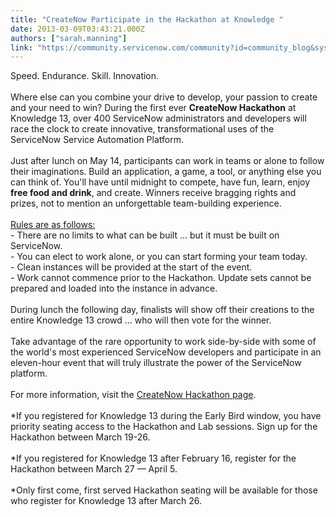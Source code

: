 ```yaml
---
title: "CreateNow Participate in the Hackathon at Knowledge "
date: 2013-03-09T03:43:21.000Z
authors: ["sarah.manning"]
link: "https://community.servicenow.com/community?id=community_blog&sys_id=2d9c2ee1dbd0dbc01dcaf3231f96198b"
---
```

<p>Speed. Endurance. Skill. Innovation.<br/><br/>Where else can you combine your drive to develop, your passion to create and your need to win? During the first ever <strong>CreateNow Hackathon</strong> at Knowledge 13, over 400 ServiceNow administrators and developers will race the clock to create innovative, transformational uses of the ServiceNow Service Automation Platform. <br/><br/>Just after lunch on May 14, participants can work in teams or alone to follow their imaginations. Build an application, a game, a tool, or anything else you can think of. You'll have until midnight to compete, have fun, learn, enjoy <strong>free food and drink</strong>, and create. Winners receive bragging rights and prizes, not to mention an unforgettable team-building experience.<br/><br/><span style="text-decoration: underline;">Rules are as follows:</span><br/>- There are no limits to what can be built … but it must be built on ServiceNow.<br/>- You can elect to work alone, or you can start forming your team today.<br/>- Clean instances will be provided at the start of the event.<br/>- Work cannot commence prior to the Hackathon. Update sets cannot be prepared and loaded into the instance in advance.<br/><br/>During lunch the following day, finalists will show off their creations to the entire Knowledge 13 crowd … who will then vote for the winner.<br/><br/>Take advantage of the rare opportunity to work side-by-side with some of the world's most experienced ServiceNow developers and participate in an eleven-hour event that will truly illustrate the power of the ServiceNow platform. <br/><br/>For more information, visit the <a title="k-external-small" class="jive-link-external-small" href="https://knowledge.servicenow.com/k13/k13_hackathon.do" rel="nofollow" target="_blank">CreateNow Hackathon page</a>. <br/><br/>*If you registered for Knowledge 13 during the Early Bird window, you have priority seating access to the Hackathon and Lab sessions. Sign up for the Hackathon between March 19-26. <br/><br/>*If you registered for Knowledge 13 after February 16, register for the Hackathon between March 27 — April 5. <br/><br/>*Only first come, first served Hackathon seating will be available for those who register for Knowledge 13 after March 26.</p>